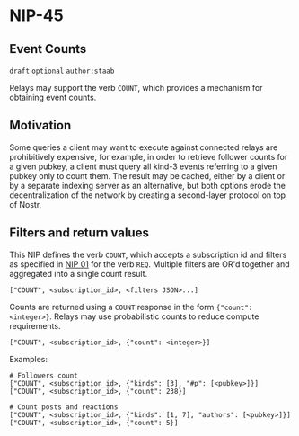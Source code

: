 NIP-45
======

Event Counts
--------------

`draft` `optional` `author:staab`

Relays may support the verb `COUNT`, which provides a mechanism for obtaining event counts.

## Motivation

Some queries a client may want to execute against connected relays are prohibitively expensive, for example, in order to retrieve follower counts for a given pubkey, a client must query all kind-3 events referring to a given pubkey only to count them. The result may be cached, either by a client or by a separate indexing server as an alternative, but both options erode the decentralization of the network by creating a second-layer protocol on top of Nostr.

## Filters and return values

This NIP defines the verb `COUNT`, which accepts a subscription id and filters as specified in [NIP 01](01.md) for the verb `REQ`. Multiple filters are OR'd together and aggregated into a single count result.

```
["COUNT", <subscription_id>, <filters JSON>...]
```

Counts are returned using a `COUNT` response in the form `{"count": <integer>}`. Relays may use probabilistic counts to reduce compute requirements.

```
["COUNT", <subscription_id>, {"count": <integer>}]
```

Examples:

```
# Followers count
["COUNT", <subscription_id>, {"kinds": [3], "#p": [<pubkey>]}]
["COUNT", <subscription_id>, {"count": 238}]

# Count posts and reactions
["COUNT", <subscription_id>, {"kinds": [1, 7], "authors": [<pubkey>]}]
["COUNT", <subscription_id>, {"count": 5}]
```
